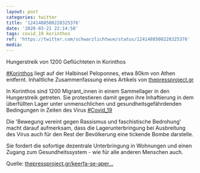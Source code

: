 ```yaml
---
layout: post
categories: twitter
title: '1241488500228325376'
date: '2020-03-21 22:14:58'
tags: covid_19 korinthos
ref: 'https://twitter.com/schwarzlichtwue/status/1241488500228325376'
media:
---
```

Hungerstreik von 1200 Geflüchteten in Korinthos



[#Korinthos](/t/korinthos) liegt auf der Halbinsel Peloponnes, etwa 80km von Athen entfernt. Inhaltliche Zusammenfassung eines Artikels von [thepressproject.gr](http://thepressproject.gr) 


In Korinthos sind 1200 Migrant_innen in einem Sammellager in den Hungerstreik getreten. Sie protestieren damit gegen ihre Inhaftierung in dem überfüllten Lager unter unmenschlichen und gesundheitsgefährdenden Bedingungen in Zeiten des Virus [#Covid_19](/t/covid_19)  


Die 'Bewegung vereint gegen Rassismus und faschistische Bedrohung' macht darauf aufmerksam, dass die Lagerunterbringung bei Ausbreitung des Virus auch für den Rest der Bevölkerung eine tickende Bombe darstelle. 


Sie fordert die sofortige dezentrale Unterbringung in Wohnungen und einen Zugang zum Gesundheitssystem - wie für alle anderen Menschen auch.



Quelle: [thepressproject.gr/keerfa-se-aper…](https://thepressproject.gr/keerfa-se-apergia-pinas-chilii-diakosii-kratoumeni-metanastes-stin-korintho-zitoun-ekkenosi-logo-koronoiou/) 

